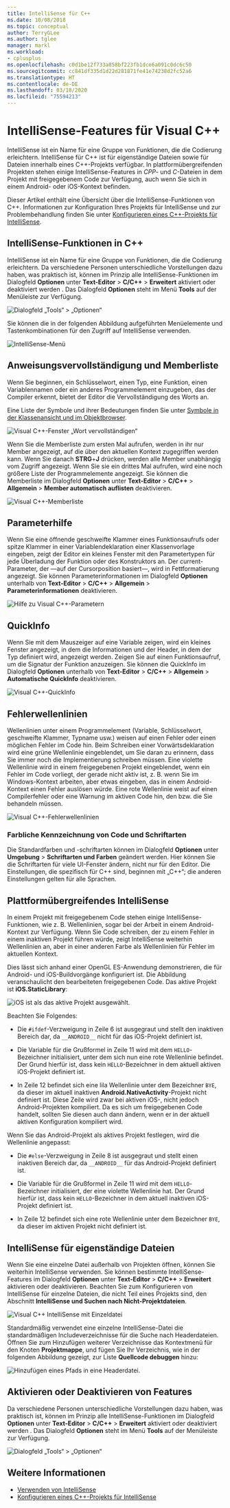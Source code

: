 ```yaml
---
title: IntelliSense für C++
ms.date: 10/08/2018
ms.topic: conceptual
author: TerryGLee
ms.author: tglee
manager: markl
ms.workload:
- cplusplus
ms.openlocfilehash: c0d1be12f733a858bf223fb1dce6a091c0dc6c50
ms.sourcegitcommit: cc841df335d1d22d281871fe41e74238d2fc52a6
ms.translationtype: HT
ms.contentlocale: de-DE
ms.lasthandoff: 03/18/2020
ms.locfileid: "75594213"
---
```

# <a name="visual-c-intellisense-features"></a>IntelliSense-Features für Visual C++

IntelliSense ist ein Name für eine Gruppe von Funktionen, die die Codierung erleichtern. IntelliSense für C++ ist für eigenständige Dateien sowie für Dateien innerhalb eines C++-Projekts verfügbar. In plattformübergreifenden Projekten stehen einige IntelliSense-Features in *CPP*- und *C*-Dateien in dem Projekt mit freigegebenem Code zur Verfügung, auch wenn Sie sich in einem Android- oder iOS-Kontext befinden.

Dieser Artikel enthält eine Übersicht über die IntelliSense-Funktionen von C++. Informationen zur Konfiguration Ihres Projekts für IntelliSense und zur Problembehandlung finden Sie unter [Konfigurieren eines C++-Projekts für IntelliSense](visual-cpp-intellisense-configuration.md).

## <a name="intellisense-features-in-c"></a>IntelliSense-Funktionen in C++

IntelliSense ist ein Name für eine Gruppe von Funktionen, die die Codierung erleichtern. Da verschiedene Personen unterschiedliche Vorstellungen dazu haben, was praktisch ist, können im Prinzip alle IntelliSense-Funktionen im Dialogfeld **Optionen** unter **Text-Editor** > **C/C++**  > **Erweitert** aktiviert oder deaktiviert werden . Das Dialogfeld **Optionen** steht im Menü **Tools** auf der Menüleiste zur Verfügung.

![Dialogfeld „Tools“ > „Optionen“](../ide/media/sintellisensecpptoolsoptions.PNG)

Sie können die in der folgenden Abbildung aufgeführten Menüelemente und Tastenkombinationen für den Zugriff auf IntelliSense verwenden.

![IntelliSense-Menü](../ide/media/vs2015_cpp_intellisense_menu.png)

## <a name="statement-completion-and-member-list"></a>Anweisungsvervollständigung und Memberliste

Wenn Sie beginnen, ein Schlüsselwort, einen Typ, eine Funktion, einen Variablennamen oder ein anderes Programmelement einzugeben, das der Compiler erkennt, bietet der Editor die Vervollständigung des Worts an.

Eine Liste der Symbole und ihrer Bedeutungen finden Sie unter [Symbole in der Klassenansicht und im Objektbrowser](../ide/class-view-and-object-browser-icons.md).

![Visual C&#43;&#43;-Fenster „Wort vervollständigen“](../ide/media/vs2015_cpp_complete_word.png)

Wenn Sie die Memberliste zum ersten Mal aufrufen, werden in ihr nur Member angezeigt, auf die über den aktuellen Kontext zugegriffen werden kann. Wenn Sie danach **STRG**+**J** drücken, werden alle Member unabhängig vom Zugriff angezeigt. Wenn Sie sie ein drittes Mal aufrufen, wird eine noch größere Liste der Programmelemente angezeigt. Sie können die Memberliste im Dialogfeld **Optionen** unter **Text-Editor** > **C/C++**  > **Allgemein** > **Member automatisch auflisten** deaktivieren.

![Visual C&#43;&#43;-Memberliste](../ide/media/vs2015_cpp_list_members.png)

## <a name="parameter-help"></a>Parameterhilfe

Wenn Sie eine öffnende geschweifte Klammer eines Funktionsaufrufs oder spitze Klammer in einer Variablendeklaration einer Klassenvorlage eingeben, zeigt der Editor ein kleines Fenster mit den Parametertypen für jede Überladung der Funktion oder des Konstruktors an. Der current-Parameter, der &mdash;auf der Cursorposition basiert&mdash;, wird in Fettformatierung angezeigt. Sie können Parameterinformationen im Dialogfeld **Optionen** unterhalb von **Text-Editor** > **C/C++**  > **Allgemein** > **Parameterinformationen** deaktivieren.

![Hilfe zu Visual C&#43;&#43;-Parametern](../ide/media/vs_2015_cpp_param_help.png)

## <a name="quick-info"></a>QuickInfo

Wenn Sie mit dem Mauszeiger auf eine Variable zeigen, wird ein kleines Fenster angezeigt, in dem die Informationen und der Header, in dem der Typ definiert wird, angezeigt werden. Zeigen Sie auf einen Funktionsaufruf, um die Signatur der Funktion anzuzeigen. Sie können die QuickInfo im Dialogfeld **Optionen** unterhalb von **Text-Editor** > **C/C++**  > **Allgemein** > **Automatische QuickInfo** deaktivieren.

![Visual C&#43;&#43;-QuickInfo](../ide/media/vs2015_cpp_quickinfo.png)

## <a name="error-squiggles"></a>Fehlerwellenlinien

Wellenlinien unter einem Programmelement (Variable, Schlüsselwort, geschweifte Klammer, Typname usw.) weisen auf einen Fehler oder einen möglichen Fehler im Code hin. Beim Schreiben einer Vorwärtsdeklaration wird eine grüne Wellenlinie eingeblendet, um Sie daran zu erinnern, dass Sie immer noch die Implementierung schreiben müssen. Eine violette Wellenlinie wird in einem freigegebenen Projekt eingeblendet, wenn ein Fehler im Code vorliegt, der gerade nicht aktiv ist, z. B. wenn Sie im Windows-Kontext arbeiten, aber etwas eingeben, das in einem Android-Kontext einen Fehler auslösen würde. Eine rote Wellenlinie weist auf einen Compilerfehler oder eine Warnung im aktiven Code hin, den bzw. die Sie behandeln müssen.

![Visual C&#43;&#43;-Fehlerwellenlinien](../ide/media/vs2015_cpp_error_quiggles.png)

### <a name="code-colorization-and-fonts"></a>Farbliche Kennzeichnung von Code und Schriftarten

Die Standardfarben und -schriftarten können im Dialogfeld **Optionen** unter **Umgebung** > **Schriftarten und Farben** geändert werden. Hier können Sie die Schriftarten für viele UI-Fenster ändern, nicht nur für den Editor. Die Einstellungen, die spezifisch für C++ sind, beginnen mit „C++“; die anderen Einstellungen gelten für alle Sprachen.

## <a name="cross-platform-intellisense"></a>Plattformübergreifendes IntelliSense

In einem Projekt mit freigegebenem Code stehen einige IntelliSense-Funktionen, wie z. B. Wellenlinien, sogar bei der Arbeit in einem Android-Kontext zur Verfügung. Wenn Sie Code schreiben, der zu einem Fehler in einem inaktiven Projekt führen würde, zeigt IntelliSense weiterhin Wellenlinien an, aber in einer anderen Farbe als Wellenlinien für Fehler im aktuellen Kontext.

Dies lässt sich anhand einer OpenGL ES-Anwendung demonstrieren, die für Android- und iOS-Buildvorgänge konfiguriert ist. Die Abbildung veranschaulicht den bearbeiteten freigegebenen Code. Das aktive Projekt ist **iOS.StaticLibrary**:

![iOS ist als das aktive Projekt ausgewählt.](../ide/media/intellisensecppcrossplatform2.png)

Beachten Sie Folgendes:

- Die `#ifdef`-Verzweigung in Zeile 6 ist ausgegraut und stellt den inaktiven Bereich dar, da `__ANDROID__` nicht für das iOS-Projekt definiert ist.

- Die Variable für die Grußformel in Zeile 11 wird mit dem `HELLO`-Bezeichner initialisiert, unter dem sich nun eine rote Wellenlinie befindet. Der Grund hierfür ist, dass kein `HELLO`-Bezeichner in dem aktuell aktiven iOS-Projekt definiert ist.

- In Zeile 12 befindet sich eine lila Wellenlinie unter dem Bezeichner `BYE`, da dieser im aktuell inaktiven **Android.NativeActivity**-Projekt nicht definiert ist. Diese Zeile wird zwar bei aktiven iOS-, nicht jedoch Android-Projekten kompiliert. Da es sich um freigegebenen Code handelt, sollten Sie diesen auch dann ändern, wenn er in der aktuell aktiven Konfiguration kompiliert wird.

Wenn Sie das Android-Projekt als aktives Projekt festlegen, wird die Wellenlinie angepasst:

- Die `#else`-Verzweigung in Zeile 8 ist ausgegraut und stellt einen inaktiven Bereich dar, da `__ANDROID__` für das Android-Projekt definiert ist.

- Die Variable für die Grußformel in Zeile 11 wird mit dem `HELLO`-Bezeichner initialisiert, der eine violette Wellenlinie hat. Der Grund hierfür ist, dass kein `HELLO`-Bezeichner in dem aktuell inaktiven iOS-Projekt definiert ist.

- In Zeile 12 befindet sich eine rote Wellenlinie unter dem Bezeichner `BYE`, da dieser im aktiven Projekt nicht definiert ist.

## <a name="intellisense-for-stand-alone-files"></a>IntelliSense für eigenständige Dateien

Wenn Sie eine einzelne Datei außerhalb von Projekten öffnen, können Sie weiterhin IntelliSense verwenden. Sie können bestimmte IntelliSense-Features im Dialogfeld **Optionen** unter **Text-Editor** > **C/C++**  > **Erweitert** aktivieren oder deaktivieren. Beachten Sie zum Konfigurieren von IntelliSense für einzelne Dateien, die nicht Teil eines Projekts sind, den Abschnitt **IntelliSense und Suchen nach Nicht-Projektdateien**.

![Visual C&#43;&#43; IntelliSense mit Einzeldatei](../ide/media/vs2015_cpp_single_file_intellisense.png)

Standardmäßig verwendet eine einzelne IntelliSense-Datei die standardmäßigen Includeverzeichnisse für die Suche nach Headerdateien. Öffnen Sie zum Hinzufügen weiterer Verzeichnisse das Kontextmenü für den Knoten **Projektmappe**, und fügen Sie Ihr Verzeichnis, wie in der folgenden Abbildung gezeigt, zur Liste **Quellcode debuggen** hinzu:

![Hinzufügen eines Pfads in eine Headerdatei.](../ide/media/intellisensedebugyourcode.jpg)

## <a name="enable-or-disable-features"></a>Aktivieren oder Deaktivieren von Features

Da verschiedene Personen unterschiedliche Vorstellungen dazu haben, was praktisch ist, können im Prinzip alle IntelliSense-Funktionen im Dialogfeld **Optionen** unter **Text-Editor** > **C/C++**  > **Erweitert** aktiviert oder deaktiviert werden . Das Dialogfeld **Optionen** steht im Menü **Tools** auf der Menüleiste zur Verfügung.

![Dialogfeld „Tools“ > „Optionen“](../ide/media/sintellisensecpptoolsoptions.PNG)

## <a name="see-also"></a>Weitere Informationen

- [Verwenden von IntelliSense](../ide/using-intellisense.md)
- [Konfigurieren eines C++-Projekts für IntelliSense](visual-cpp-intellisense-configuration.md)
